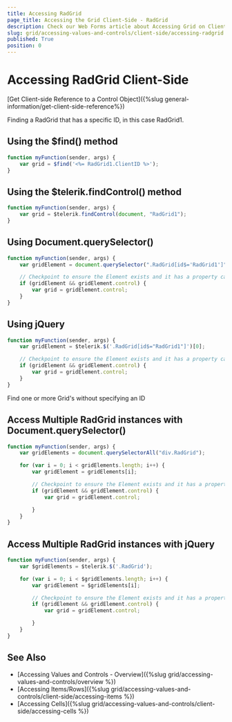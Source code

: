 ```yaml
---
title: Accessing RadGrid
page_title: Accessing the Grid Client-Side - RadGrid
description: Check our Web Forms article about Accessing Grid on Client.
slug: grid/accessing-values-and-controls/client-side/accessing-radgrid
published: True
position: 0
---
```


# Accessing RadGrid Client-Side

[Get Client-side Reference to a Control Object]({%slug general-information/get-client-side-reference%})

Finding a RadGrid that has a specific ID, in this case RadGrid1.

## Using the $find() method

````JavaScript
function myFunction(sender, args) {
    var grid = $find('<%= RadGrid1.ClientID %>');
}
````

## Using the $telerik.findControl() method

````JavaScript
function myFunction(sender, args) {
    var grid = $telerik.findControl(document, "RadGrid1");
}
````

## Using Document.querySelector()

````JavaScript
function myFunction(sender, args) {
    var gridElement = document.querySelector(".RadGrid[id$='RadGrid1']");

    // Checkpoint to ensure the Element exists and it has a property called "control", if so, cast the Element to a RadGrid JavaScript object.
    if (gridElement && gridElement.control) {
        var grid = gridElement.control;
    }
}
````

## Using jQuery

````JavaScript
function myFunction(sender, args) {
    var gridElement = $telerik.$('.RadGrid[id$="RadGrid1"]')[0];

    // Checkpoint to ensure the Element exists and it has a property called "control", if so, cast the Element to a RadGrid JavaScript object.
    if (gridElement && gridElement.control) {
        var grid = gridElement.control;
    }
}
````

Find one or more Grid's without specifying an ID

## Access Multiple RadGrid instances with Document.querySelector()

````JavaScript
function myFunction(sender, args) {
    var gridElements = document.querySelectorAll("div.RadGrid");

    for (var i = 0; i < gridElements.length; i++) {
        var gridElement = gridElements[i];

        // Checkpoint to ensure the Element exists and it has a property called "control", if so, cast the Element to a RadGrid JavaScript object.
        if (gridElement && gridElement.control) {
            var grid = gridElement.control;

        }
    }
}
````

## Access Multiple RadGrid instances with jQuery

````JavaScript
function myFunction(sender, args) {
    var $gridElements = $telerik.$('.RadGrid');

    for (var i = 0; i < $gridElements.length; i++) {
        var gridElement = $gridElements[i];

        // Checkpoint to ensure the Element exists and it has a property called "control", if so, cast the Element to a RadGrid JavaScript object.
        if (gridElement && gridElement.control) {
            var grid = gridElement.control;

        }
    }
}
````

## See Also

- [Accessing Values and Controls - Overview]({%slug grid/accessing-values-and-controls/overview %})
- [Accessing Items/Rows]({%slug grid/accessing-values-and-controls/client-side/accessing-items %})
- [Accessing Cells]({%slug grid/accessing-values-and-controls/client-side/accessing-cells %})

